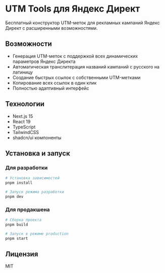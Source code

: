 # UTM Tools для Яндекс Директ

Бесплатный конструктор UTM-меток для рекламных кампаний Яндекс Директ с расширенными возможностями.

## Возможности

- Генерация UTM-меток с поддержкой всех динамических параметров Яндекс Директа
- Автоматическая транслитерация названий кампаний с русского на латиницу
- Создание быстрых ссылок с собственными UTM-метками
- Копирование всех ссылок в один клик
- Полностью адаптивный интерфейс

## Технологии

- Next.js 15
- React 19
- TypeScript
- TailwindCSS
- shadcn/ui компоненты

## Установка и запуск

### Для разработки

```bash
# Установка зависимостей
pnpm install

# Запуск режима разработки
pnpm dev
```

### Для продакшена

```bash
# Сборка проекта
pnpm build

# Запуск в режиме production
pnpm start
```

## Лицензия

MIT
